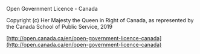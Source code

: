 Open Government Licence - Canada

Copyright (c) Her Majesty the Queen in Right of Canada, as represented by the Canada School of Public Service, 2019

[http://open.canada.ca/en/open-government-licence-canada](http://open.canada.ca/en/open-government-licence-canada)